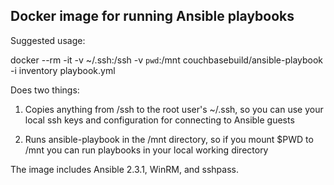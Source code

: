 Docker image for running Ansible playbooks
------------------------------------------

Suggested usage:

  docker --rm -it -v ~/.ssh:/ssh -v `pwd`:/mnt couchbasebuild/ansible-playbook -i inventory playbook.yml

Does two things:

1. Copies anything from /ssh to the root user's ~/.ssh, so you can use your
local ssh keys and configuration for connecting to Ansible guests

2. Runs ansible-playbook in the /mnt directory, so if you mount $PWD to /mnt
you can run playbooks in your local working directory

The image includes Ansible 2.3.1, WinRM, and sshpass.

